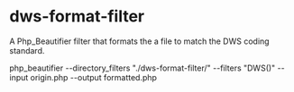 dws-format-filter
=================

A Php_Beautifier filter that formats the a file to match the DWS coding standard.

php_beautifier --directory_filters "./dws-format-filter/" --filters "DWS()" --input origin.php --output formatted.php
